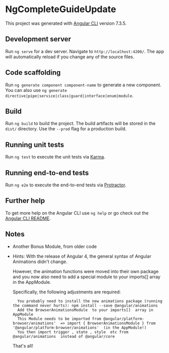 # NgCompleteGuideUpdate

This project was generated with [Angular CLI](https://github.com/angular/angular-cli) version 7.3.5.

## Development server

Run `ng serve` for a dev server. Navigate to `http://localhost:4200/`. The app will automatically reload if you change any of the source files.

## Code scaffolding

Run `ng generate component component-name` to generate a new component. You can also use `ng generate directive|pipe|service|class|guard|interface|enum|module`.

## Build

Run `ng build` to build the project. The build artifacts will be stored in the `dist/` directory. Use the `--prod` flag for a production build.

## Running unit tests

Run `ng test` to execute the unit tests via [Karma](https://karma-runner.github.io).

## Running end-to-end tests

Run `ng e2e` to execute the end-to-end tests via [Protractor](http://www.protractortest.org/).

## Further help

To get more help on the Angular CLI use `ng help` or go check out the [Angular CLI README](https://github.com/angular/angular-cli/blob/master/README.md).

## Notes
- Another Bonus Module, from older code
- Hints:
    With the release of Angular 4, the general syntax of Angular Animations didn't change. 

    However, the animation functions were moved into their own package and you now also need to add a special module to your imports[]  array in the AppModule.

    Specifically, the following adjustments are required:

        You probably need to install the new animations package (running the command never hurts): npm install --save @angular/animations 
        Add the BrowserAnimationsModule  to your imports[]  array in AppModule
        This Module needs to be imported from @angular/platform-browser/animations'  => import { BrowserAnimationsModule } from '@angular/platform-browser/animations'  (in the AppModule!)
        You then import trigger , state , style  etc from @angular/animations  instead of @angular/core 

    That's all!